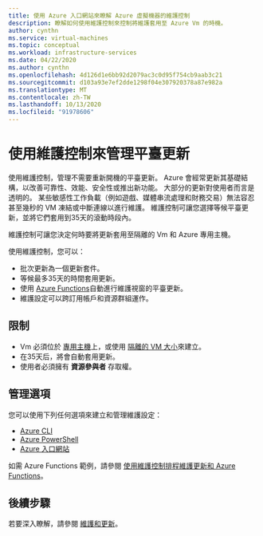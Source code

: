 ```yaml
---
title: 使用 Azure 入口網站來瞭解 Azure 虛擬機器的維護控制
description: 瞭解如何使用維護控制來控制將維護套用至 Azure Vm 的時機。
author: cynthn
ms.service: virtual-machines
ms.topic: conceptual
ms.workload: infrastructure-services
ms.date: 04/22/2020
ms.author: cynthn
ms.openlocfilehash: 4d126d1e6bb92d2079ac3c0d95f754cb9aab3c21
ms.sourcegitcommit: d103a93e7ef2dde1298f04e307920378a87e982a
ms.translationtype: MT
ms.contentlocale: zh-TW
ms.lasthandoff: 10/13/2020
ms.locfileid: "91978606"
---
```

# <a name="managing-platform-updates-with-maintenance-control"></a>使用維護控制來管理平臺更新 

使用維護控制，管理不需要重新開機的平臺更新。 Azure 會經常更新其基礎結構，以改善可靠性、效能、安全性或推出新功能。 大部分的更新對使用者而言是透明的。 某些敏感性工作負載（例如遊戲、媒體串流處理和財務交易）無法容忍甚至幾秒的 VM 凍結或中斷連線以進行維護。 維護控制可讓您選擇等候平臺更新，並將它們套用到35天的滾動時段內。 

維護控制可讓您決定何時要將更新套用至隔離的 Vm 和 Azure 專用主機。

使用維護控制，您可以：
- 批次更新為一個更新套件。
- 等候最多35天的時間套用更新。 
- 使用 [Azure Functions](https://github.com/Azure/azure-docs-powershell-samples/tree/master/maintenance-auto-scheduler)自動進行維護視窗的平臺更新。
- 維護設定可以跨訂用帳戶和資源群組運作。 

## <a name="limitations"></a>限制

- Vm 必須位於 [專用主機](./dedicated-hosts.md)上，或使用 [隔離的 VM 大小](isolation.md)來建立。
- 在35天后，將會自動套用更新。
- 使用者必須擁有 **資源參與者** 存取權。

## <a name="management-options"></a>管理選項

您可以使用下列任何選項來建立和管理維護設定：

- [Azure CLI](maintenance-control-cli.md)
- [Azure PowerShell](maintenance-control-powershell.md)
- [Azure 入口網站](maintenance-control-portal.md)

如需 Azure Functions 範例，請參閱 [使用維護控制排程維護更新和 Azure Functions](https://github.com/Azure/azure-docs-powershell-samples/tree/master/maintenance-auto-scheduler)。

## <a name="next-steps"></a>後續步驟

若要深入瞭解，請參閱 [維護和更新](maintenance-and-updates.md)。